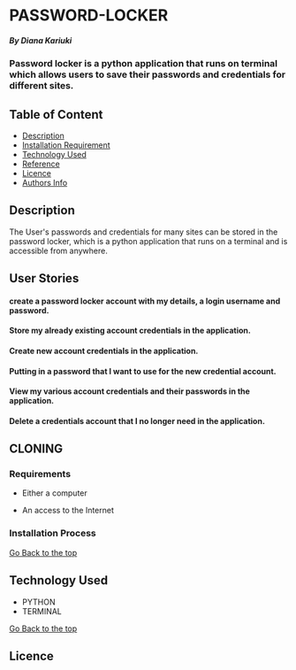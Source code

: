 # PASSWORD-LOCKER

##### By Diana Kariuki
### Password locker is a python application that runs on terminal which allows users to save their passwords and credentials for different sites.

## Table of Content

+ [Description](#description)
+ [Installation Requirement](#Installation)
+ [Technology Used](#technology-used)
+ [Reference](#reference)
+ [Licence](#licence)
+ [Authors Info](#author-Info)

## Description
<p>The User's passwords and credentials for many sites can be stored in the password locker, which is a python application that runs on a terminal and is accessible from anywhere.</p>

## User Stories
#### create a password locker account with my details, a login username and password.
#### Store my already existing account credentials in the application. 
#### Create new account credentials in the application. 
#### Putting in a password that I want to use for the new credential account.
#### View my various account credentials and their passwords in the application.
#### Delete a credentials account that I no longer need in the application.

## CLONING

### Requirements

* Either a computer

* An access to the Internet

### Installation Process

[Go Back to the top](#PASSWORD-LOCKER)
## Technology Used
* PYTHON
* TERMINAL


[Go Back to the top](#PASSWORD-LOCKER)

## Licence